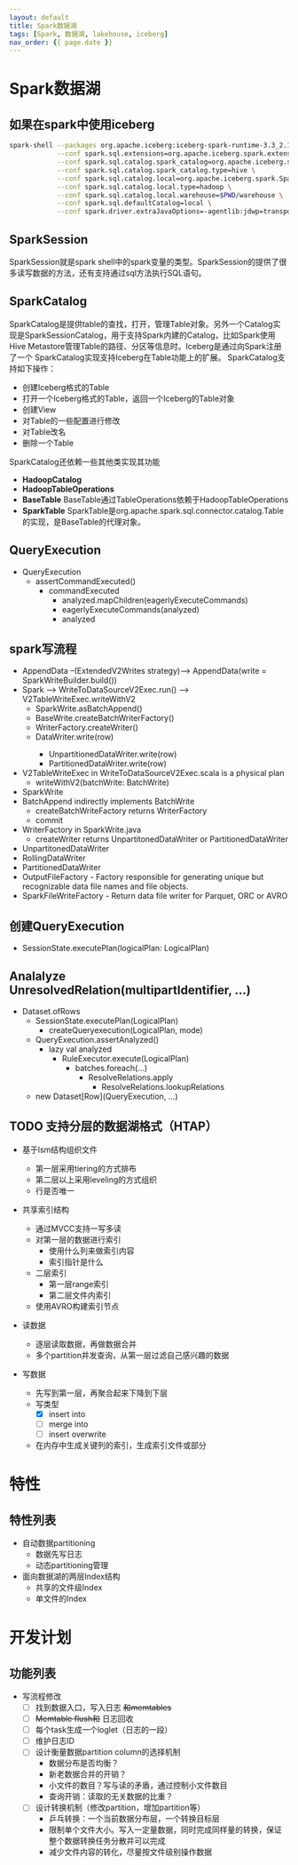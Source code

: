 ```yaml
---
layout: default
title: Spark数据湖
tags: [Spark, 数据湖, lakehouse, iceberg]
nav_order: {{ page.date }}
---
```



# Spark数据湖


## 如果在spark中使用iceberg

```bash
spark-shell --packages org.apache.iceberg:iceberg-spark-runtime-3.3_2.13:1.2.1 \
            --conf spark.sql.extensions=org.apache.iceberg.spark.extensions.IcebergSparkSessionExtensions \
            --conf spark.sql.catalog.spark_catalog=org.apache.iceberg.spark.SparkSessionCatalog \
            --conf spark.sql.catalog.spark_catalog.type=hive \
            --conf spark.sql.catalog.local=org.apache.iceberg.spark.SparkCatalog \
            --conf spark.sql.catalog.local.type=hadoop \
            --conf spark.sql.catalog.local.warehouse=$PWD/warehouse \
            --conf spark.sql.defaultCatalog=local \
            --conf spark.driver.extraJavaOptions=-agentlib:jdwp=transport=dt_socket,server=y,suspend=n,address=4747
```


## SparkSession

SparkSession就是spark shell中的spark变量的类型。SparkSession的提供了很多读写数据的方法，还有支持通过sql方法执行SQL语句。


## SparkCatalog

SparkCatalog是提供table的查找，打开，管理Table对象。另外一个Catalog实 现是SparkSessionCatalog，用于支持Spark内建的Catalog，比如Spark使用Hive Metastore管理Table的路径、分区等信息时。Iceberg是通过向Spark注册了一个 SparkCatalog实现支持Iceberg在Table功能上的扩展。 SparkCatalog支持如下操作：

-   创建Iceberg格式的Table
-   打开一个Iceberg格式的Table，返回一个Iceberg的Table对象
-   创建View
-   对Table的一些配置进行修改
-   对Table改名
-   删除一个Table

SparkCatalog还依赖一些其他类实现其功能

-   **HadoopCatalog**
-   **HadoopTableOperations**
-   **BaseTable** BaseTable通过TableOperations依赖于HadoopTableOperations
-   **SparkTable** SparkTable是org.apache.spark.sql.connector.catalog.Table的实现，是BaseTable的代理对象。


## QueryExecution

-   QueryExecution
    -   assertCommandExecuted()
        -   commandExecuted
            -   analyzed.mapChildren(eagerlyExecuteCommands)
            -   eagerlyExecuteCommands(analyzed)
            -   analyzed


## spark写流程

-   AppendData &#x2013;(ExtendedV2Writes strategy)&#x2013;> AppendData(write = SparkWriteBuilder.build())
-   Spark &#x2013;> WriteToDataSourceV2Exec.run() &#x2013;> V2TableWriteExec.writeWithV2
    -   SparkWrite.asBatchAppend()
    -   BaseWrite.createBatchWriterFactory()
    -   WriterFactory.createWriter()
    -   DataWriter<InternalRow>.write(row)
        -   UnpartitionedDataWriter.write(row)
        -   PartitionedDataWriter.write(row)
-   V2TableWriteExec in WriteToDataSourceV2Exec.scala is a physical plan
    -   writeWithV2(batchWrite: BatchWrite)
-   SparkWrite
-   BatchAppend indirectly implements BatchWrite
    -   createBatchWriteFactory returns WriterFactory
    -   commit
-   WriterFactory in SparkWrite.java
    -   createWriter returns UnpartitonedDataWriter or PartitionedDataWriter
-   UnpartitonedDataWriter
-   RollingDataWriter
-   PartitionedDataWriter
-   OutputFileFactory - Factory responsible for generating unique but recognizable data file names and file objects.
-   SparkFileWriteFactory - Return data file writer for Parquet, ORC or AVRO


## 创建QueryExecution

-   SessionState.executePlan(logicalPlan: LogicalPlan)


## Analalyze UnresolvedRelation(multipartIdentifier, &#x2026;)

-   Dataset.ofRows
    -   SessionState.executePlan(LogicalPlan)
        -   createQueryexecution(LogicalPlan, mode)
    -   QueryExecution.assertAnalyzed()
        -   lazy val analyzed
            -   RuleExecutor.execute(LogicalPlan)
                -   batches.foreach(&#x2026;)
                    -   ResolveRelations.apply
                        -   ResolveRelations.lookupRelations
    -   new Dataset[Row](QueryExecution, &#x2026;)


## TODO 支持分层的数据湖格式（HTAP）

-   基于lsm结构组织文件
    -   第一层采用tiering的方式排布
    -   第二层以上采用leveling的方式组织
    -   行是否唯一
-   共享索引结构
    -   通过MVCC支持一写多读
    -   对第一层的数据进行索引
        -   使用什么列来做索引内容
        -   索引指针是什么
    -   二层索引
        -   第一层range索引
        -   第二层文件内索引
    -   使用AVRO构建索引节点

-   读数据
    -   逐层读取数据，再做数据合并
    -   多个partition并发查询，从第一层过滤自己感兴趣的数据
-   写数据
    -   先写到第一层，再聚合起来下降到下层
    -   写类型
        -   [X] insert into
        -   [ ] merge into
        -   [ ] insert overwrite
    -   在内存中生成关键列的索引，生成索引文件或部分


# 特性


## 特性列表

-   自动数据partitioning
    -   数据先写日志
    -   动态partitioning管理
-   面向数据湖的两层Index结构
    -   共享的文件级Index
    -   单文件的Index


# 开发计划


## 功能列表

-   写流程修改
    -   [ ] 找到数据入口，写入日志 ~~和memtables~~
    -   [ ] ~~Memtable flush和~~ 日志回收
    -   [ ] 每个task生成一个loglet（日志的一段）
    -   [ ] 维护日志ID
    -   [ ] 设计衡量数据partition column的选择机制
        -   数据分布是否均衡？
        -   新老数据合并的开销？
        -   小文件的数目？写与读的矛盾，通过控制小文件数目
        -   查询开销：读取的无关数据的比重？
    -   [ ] 设计转换机制（修改partition，增加partition等）
        -   乒乓转换：一个当前数据分布层，一个转换目标层
        -   限制单个文件大小。写入一定量数据，同时完成同样量的转换，保证整个数据转换任务分散并可以完成
        -   减少文件内容的转化，尽量按文件级别操作数据
